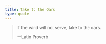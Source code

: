 ```yaml
---
title: Take to the Oars
type: quote
---
```


<blockquote>
  <p>If the wind will not serve, take to the oars.</p>
  <p class="cite">—Latin Proverb</p>
</blockquote>
